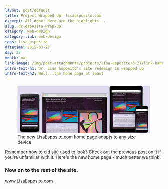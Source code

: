 ```yaml
---
layout: post/default
title: Project Wrapped Up! lisaesposito.com
excerpt: All done! Here are the highlights...
slug: dr-esposito-wrap-up
category: web-design
category-link: web-design
tags: lisa-esposito
datetime: 2015-03-27
day: 27
month: mar
link-image: /img/post-attachments/projects/lisa-esposito/3-27/link-banner@2x.jpg
intro-text-h1: Dr. Lisa Esposito's site redesign is wrapped up
intro-text-h2: Well...the home page at least
---
```

<article id="dr-esposito-wrap-up">
	<div class="row side-padding" id="one">
		<figure>
			<img src="/img/post-attachments/projects/lisa-esposito/3-27/post-img@2x.jpg" alt="Lisa Esposito.com Index Mockups">
			<figcaption>The new <a href="http://www.lisaesposito.com" class="underline">LisaEsposito.com</a> home page adapts to any size device</figcaption>
		</figure>
		<div class="verbiage">
			<p>Remember how to old site used to look? Check out the <a class="underlined" href="/web-design/new-lisa-esposito-project">previous post</a> on it if you're unfamiliar with it. Here's the new home page - much better we think!</p>
		</div>
	</div>
	<div class="row side-padding" id="two">
		<h3>Now on to the rest of the site.</h3>
		<a href="http://www.lisaesposito.com" class="header underlined" target="_blank">www.LisaEsposito.com</a>
	</div>
</article>